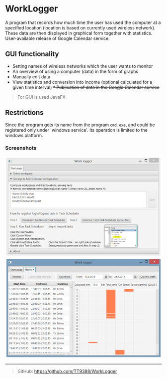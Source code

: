 # WorkLogger
A program that records how much time the user has used the computer at a specified location (location is based on currently used wireless network). These data are then displayed in graphical form together with statistics. User-available release of Google Calendar service.

## GUI functionality

* Setting names of wireless networks which the user wants to monitor
* An overview of using a computer (data) in the form of graphs
* Manually edit data
* View statistics and conversion into income (optional calculated for a given time interval)
~~* Publication of data in the Google Calendar service~~

>For GUI is used JavaFX

## Restrictions
Since the program gets its name from the program ```cmd.exe```, and could be registered only under 'windows service'. Its operation is limited to the windows platform.

### Screenshots
![Start page](/screenshots/start_page.png?raw=true "Start page")
![Workspace sample](/screenshots/workspace.png?raw=true "Workspace sample")

---

>GitHub: https://github.com/TT9388/WorkLogger
